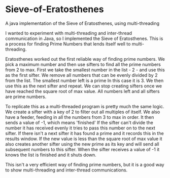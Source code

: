 # Sieve-of-Eratosthenes
A java implementation of the Sieve of Eratosthenes, using multi-threading

I wanted to experiment with multi-threading and inter-thread communication in Java, so I implemented the Sieve of Eratosthenes. This is a process for finding Prime Numbers that lends itself well to multi-threading.

Eratosthenes worked out the first reliable way of finding prime numbers.
We pick a maximum number and then use sifters to find all the prime numbers from 2 to max.
First we take the smallest number in the list - 2 - and use this as the first sifter.
We remove all numbers that can be evenly divided by 2 from the list. The smallest number left is a prime
In this case it is 3. We then use this as the next sifter and repeat. We can stop creating sifters once
we have reached the square root of max value. All numbers left and all sifters are prime numbers.
 
To replicate this as a multi-threaded program is pretty much the same logic. We create a sifter with a
key of 2 to filter out all multiples of itself. We also have a feeder, feeding in all the numbers from
3 to max in order. It then sends a value of -1, which means 'finished'
If the sifter can't divide the number it has received evenly it tries to pass this number on to the next
sifter.
If there isn't a next sifter it has found a prime and it records this in the results window.
If the new value is less than the square root of max value it also creates another sifter using the
new prime as its key and will send all subsequent numbers to this sifter.
When the sifter receives a value of -1 it knows the list is finished and it shuts down.

This isn't a very efficient way of finding prime numbers, but it is a good way to show multi-threading
and inter-thread communications.
